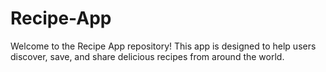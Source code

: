 # Recipe-App
Welcome to the Recipe App repository! This app is designed to help users discover, save, and share delicious recipes from around the world. 
